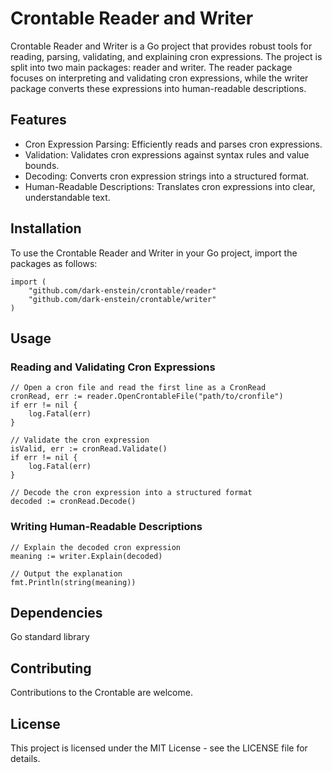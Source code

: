 # Crontable Reader and Writer
Crontable Reader and Writer is a Go project that provides robust tools for reading, parsing, validating, and explaining cron expressions. The project is split into two main packages: reader and writer. The reader package focuses on interpreting and validating cron expressions, while the writer package converts these expressions into human-readable descriptions.

## Features
- Cron Expression Parsing: Efficiently reads and parses cron expressions.
- Validation: Validates cron expressions against syntax rules and value bounds.
- Decoding: Converts cron expression strings into a structured format.
- Human-Readable Descriptions: Translates cron expressions into clear, understandable text.

## Installation
To use the Crontable Reader and Writer in your Go project, import the packages as follows:

```
import (
    "github.com/dark-enstein/crontable/reader"
    "github.com/dark-enstein/crontable/writer"
)
```

## Usage
### Reading and Validating Cron Expressions
```
// Open a cron file and read the first line as a CronRead
cronRead, err := reader.OpenCrontableFile("path/to/cronfile")
if err != nil {
    log.Fatal(err)
}

// Validate the cron expression
isValid, err := cronRead.Validate()
if err != nil {
    log.Fatal(err)
}

// Decode the cron expression into a structured format
decoded := cronRead.Decode()
```

### Writing Human-Readable Descriptions
```
// Explain the decoded cron expression
meaning := writer.Explain(decoded)

// Output the explanation
fmt.Println(string(meaning))
```

## Dependencies
Go standard library

## Contributing
Contributions to the Crontable are welcome.

## License
This project is licensed under the MIT License - see the LICENSE file for details.
